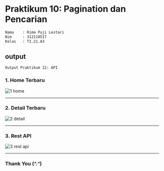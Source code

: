 # Praktikum 10: Pagination dan Pencarian

```bash
Nama    : Rima Puji Lestari
Nim     : 312110517
Kelas   : TI.21.A3
```

## output

```bash
Output Praktikum 12: API
```

### 1. Home Terbaru

![1 home](https://github.com/rimapuji/praktikum12_pweb2/assets/118242692/4a43dbdf-6cc9-464a-95d1-7de0a1b30e01)

<hr>

### 2. Detail Terbaru

![2 detail](https://github.com/rimapuji/praktikum12_pweb2/assets/118242692/b1e2cd5c-0f55-4706-a01c-9b473a5353eb)

<hr>

### 3. Rest API

![3 rest api](https://github.com/rimapuji/praktikum12_pweb2/assets/118242692/bbc06df5-e420-4f70-9ba7-3813299383e0)

<hr>

### Thank You (_^.^_)

